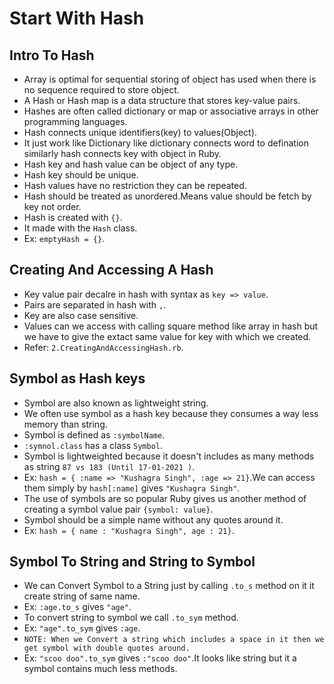 # Start With Hash
 ## Intro To Hash
  - Array is optimal for sequential storing of object has used when there is no sequence required to store object.
  - A Hash or Hash map is a data structure that stores key-value pairs.
  - Hashes are often called dictionary or map or associative arrays in other programming languages.
  - Hash connects unique identifiers(key) to values(Object).
  - It just work like Dictionary like dictionary connects word to defination similarly hash connects key with object in Ruby.
  - Hash key and hash value can be object of any type.
  - Hash key should be unique.
  - Hash values have no restriction they can be repeated.
  - Hash should be treated as unordered.Means value should be fetch by key not order.
  - Hash is created with `{}`.
  - It made with the `Hash` class.
  - Ex: `emptyHash = {}`.

 ## Creating And Accessing A Hash
  - Key value pair decalre in hash with syntax as `key => value`.
  - Pairs are separated in hash with `,`.
  - Key are also case sensitive.
  - Values can we access with calling square method like array in hash but we have to give the extact same value for key with which we created.
  - Refer: `2.CreatingAndAccessingHash.rb`.

 ## Symbol as Hash keys
  - Symbol are also known as lightweight string.
  - We often use symbol as a hash key because they consumes a way less memory than string.
  - Symbol is defined as `:symbolName`.
  - `:symnol.class` has a class `Symbol`.
  - Symbol is lightweighted because it doesn't includes as many methods as string `87 vs 183 (Until 17-01-2021 )`.
  - Ex: `hash = { :name => "Kushagra Singh", :age => 21}`.We can access them simply by `hash[:name]` gives `"Kushagra Singh"`.
  - The use of symbols are so popular Ruby gives us another method of creating a symbol value pair `{symbol: value}`.
  - Symbol should be a simple name without any quotes around it.
  - Ex: `hash = { name : "Kushagra Singh", age : 21}`.

 ## Symbol To String and String to Symbol
  - We can Convert Symbol to a String just by calling `.to_s` method on it it create string of same name.
  - Ex: `:age.to_s` gives `"age"`.
  - To convert string to symbol we call `.to_sym` method.
  - Ex: `"age".to_sym` gives `:age`.
  - `NOTE: When we Convert a string which includes a space in it then we get symbol with double quotes around.`
  - Ex: `"scoo doo".to_sym` gives `:"scoo doo"`.It looks like string but it a symbol contains much less methods.